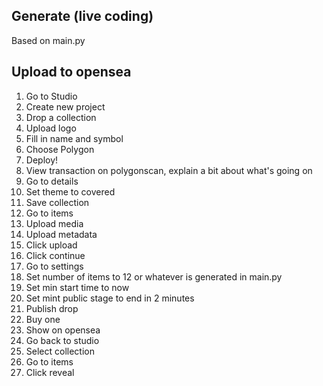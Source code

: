 ## Generate (live coding)
Based on main.py

## Upload to opensea

1. Go to Studio
2. Create new project
3. Drop a collection
4. Upload logo 
5. Fill in name and symbol
6. Choose Polygon
7. Deploy!
8. View transaction on polygonscan, explain a bit about what's going on
9. Go to details
10. Set theme to covered
11. Save collection
12. Go to items
13. Upload media
14. Upload metadata
15. Click upload
16. Click continue
17. Go to settings
18. Set number of items to 12 or whatever is generated in main.py
19. Set min start time to now
20. Set mint public stage to end in 2 minutes
21. Publish drop
22. Buy one
23. Show on opensea
24. Go back to studio
25. Select collection
26. Go to items
27. Click reveal